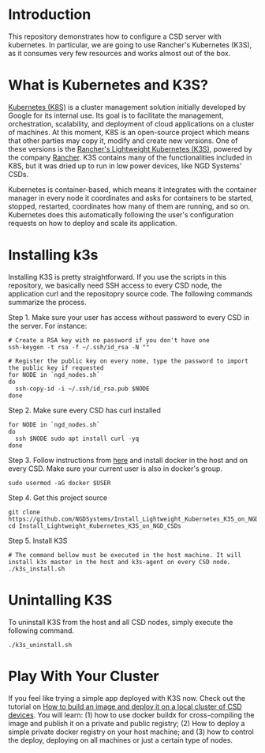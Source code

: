 # Introduction

This repository demonstrates how to configure a CSD server with kubernetes. In particular, we are going to use Rancher's Kubernetes (K3S), as it consumes very few resources and works almost out of the box.

# What is Kubernetes and K3S?

[Kubernetes (K8S)](https://kubernetes.io/) is a cluster management solution initially developed by Google for its internal use. Its goal is to facilitate the management, orchestration, scalability, and deployment of cloud applications on a cluster of machines. At this moment, K8S is an open-source project which means that other parties may copy it, modify and create new versions. One of these versions is the [Rancher's Lightweight Kubernetes (K3S)](https://rancher.com/docs/k3s/latest/en/), powered by the company [Rancher](https://rancher.com/). K3S contains many of the functionalities included in K8S, but it was dried up to run in low power devices, like NGD Systems' CSDs.

Kubernetes is container-based, which means it integrates with the container manager in every node it coordinates and asks for containers to be started, stopped, restarted, coordinates how many of them are running, and so on. Kubernetes does this automatically following the user's configuration requests on how to deploy and scale its application.

# Installing k3s

Installing K3S is pretty straightforward. If you use the scripts in this repository, we basically need SSH access to every CSD node, the application curl and the repositopry source code. The following commands summarize the process.

Step 1. Make sure your user has access without password to every CSD in the server. For instance:

```shell
# Create a RSA key with no password if you don't have one
ssh-keygen -t rsa -f ~/.ssh/id_rsa -N ""

# Register the public key on every nome, type the password to import the public key if requested
for NODE in `ngd_nodes.sh`
do
  ssh-copy-id -i ~/.ssh/id_rsa.pub $NODE
done
```

Step 2. Make sure every CSD has curl installed

```shell
for NODE in `ngd_nodes.sh`
do
  ssh $NODE sudo apt install curl -yq
done
```

Step 3. Follow instructions from [here](https://docs.docker.com/engine/install/ubuntu/) and install docker in the host and on every CSD. Make sure your current user is also in docker's group.

```shell
sudo usermod -aG docker $USER
```

Step 4. Get this project source

```shell
git clone https://github.com/NGDSystems/Install_Lightweight_Kubernetes_K3S_on_NGD_CSDs.git
cd Install_Lightweight_Kubernetes_K3S_on_NGD_CSDs
```

Step 5. Install K3S

```shell
# The command bellow must be executed in the host machine. It will install k3s master in the host and k3s-agent on every CSD node.
./k3s_install.sh
```

# Unintalling K3S

To uninstall K3S from the host and all CSD nodes, simply execute the following command.

```shell
./k3s_uninstall.sh
```

# Play With Your Cluster

If you feel like trying a simple app deployed with K3S now. Check out the tutorial on [How to build an image and deploy it on a local cluster of CSD devices](LOCALAPP.md). You will learn: (1) how to use docker buildx for cross-compiling the image and publish it on a private and public registry; (2) How to deploy a simple private docker registry on your host machine; and (3) how to control the deploy, deploying on all machines or just a certain type of nodes.
